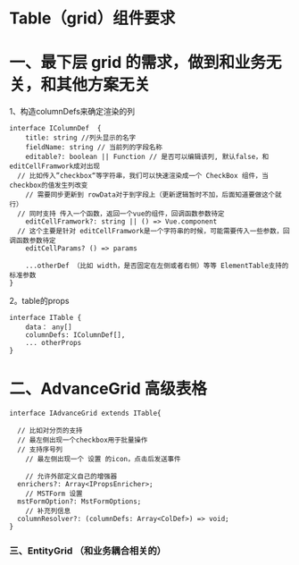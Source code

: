 # Table（grid）组件要求

# 一、最下层 grid 的需求，做到和业务无关，和其他方案无关

1、构造columnDefs来确定渲染的列

```tsx
interface IColumnDef  {
	title: string //列头显示的名字
	fieldName: string // 当前列的字段名称
	editable?: boolean || Function // 是否可以编辑该列, 默认false，和 editCellFramwork成对出现 
  // 比如传入”checkbox“等字符串，我们可以快速渲染成一个 CheckBox 组件，当checkbox的值发生列改变
	// 需要同步更新到 rowData对于到字段上（更新逻辑暂时不加，后面知道要做这个就行）
  // 同时支持 传入一个函数，返回一个vue的组件，回调函数参数待定
	editCellFramwork?: string || () => Vue.component
  // 这个主要是针对 editCellFramwork是一个字符串的时候，可能需要传入一些参数，回调函数参数待定
	editCellParams? () => params
	
	...otherDef （比如 width，是否固定在左侧或者右侧）等等 ElementTable支持的标准参数
}
```

2。table的props

```tsx
interface ITable {
	data： any[]
	columnDefs: IColumnDef[],
	... otherProps
}
```

# 二、AdvanceGrid 高级表格

```tsx
interface IAdvanceGrid extends ITable{
	
  // 比如对分页的支持
  // 最左侧出现一个checkbox用于批量操作
  // 支持序号列
	// 最左侧出现一个 设置 的icon，点击后发送事件
	
	// 允许外部定义自己的增强器
  enrichers?: Array<IPropsEnricher>;
	// MSTForm 设置
  mstFormOption?: MstFormOptions;
	// 补充列信息
  columnResolver?: (columnDefs: Array<ColDef>) => void;
}
```

### 三、EntityGrid （和业务耦合相关的）